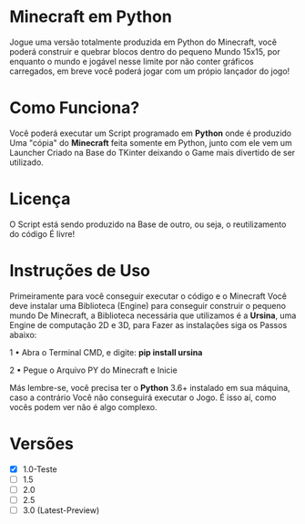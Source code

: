 # Minecraft em Python
Jogue uma versão totalmente produzida em Python do Minecraft,
você poderá construir e quebrar blocos dentro do pequeno Mundo 15x15,
por enquanto o mundo e jogável nesse limite por não conter gráficos carregados, em breve você poderá jogar com um própio lançador do jogo!

# Como Funciona?
Você poderá executar um Script programado em **Python** onde é produzido
Uma "cópia" do **Minecraft** feita somente em Python, junto com ele vem um Launcher
Criado na Base do TKinter deixando o Game mais divertido de ser utilizado.

# Licença
O Script está sendo produzido na Base de outro, ou seja, o reutilizamento do código
É livre!

# Instruções de Uso
Primeiramente para você conseguir executar o código e o Minecraft
Você deve instalar uma Biblioteca (Engine) para conseguir construir o pequeno mundo
De Minecraft, a Biblioteca necessária que utilizamos é a **Ursina**, uma Engine de computação
2D e 3D, para Fazer as instalações siga os Passos abaixo:

1 • Abra o Terminal CMD, e digite: **pip install ursina**

2 • Pegue o Arquivo PY do Minecraft e Inicie

Más lembre-se, você precisa ter o **Python** 3.6+ instalado em sua máquina, caso a contrário
Você não conseguirá executar o Jogo. É isso aí, como vocês podem ver não é algo complexo.

# Versões
- [x] 1.0-Teste
- [ ] 1.5
- [ ] 2.0
- [ ] 2.5
- [ ] 3.0 (Latest-Preview)
